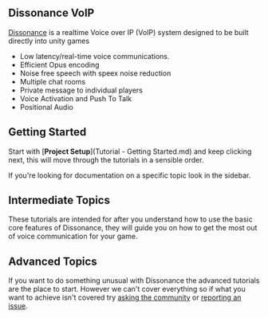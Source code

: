 ## Dissonance VoIP

[Dissonance](https://placeholder-software.co.uk/dissonance/) is a realtime Voice over IP (VoIP) system designed to be built directly into unity games

 - Low latency/real-time voice communications.
 - Efficient Opus encoding
 - Noise free speech with speex noise reduction
 - Multiple chat rooms
 - Private message to individual players
 - Voice Activation and Push To Talk
 - Positional Audio
 
## Getting Started

Start with [**Project Setup**](Tutorial - Getting Started.md) and keep clicking next, this will move through the tutorials in a sensible order.

If you're looking for documentation on a specific topic look in the sidebar.

## Intermediate Topics

These tutorials are intended for after you understand how to use the basic core features of Dissonance, they will guide you on how to get the most out of voice communication for your game.

## Advanced Topics

If you want to do something unusual with Dissonance the advanced tutorials are the place to start. However we can't cover everything so if what you want to achieve isn't covered try [asking the community](https://www.reddit.com/r/dissonance_voip) or [reporting an issue](https://github.com/Placeholder-Software/Dissonance).